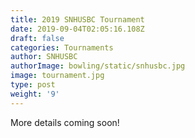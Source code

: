 ```yaml
---
title: 2019 SNHUSBC Tournament
date: 2019-09-04T02:05:16.108Z
draft: false
categories: Tournaments
author: SNHUSBC
authorImage: bowling/static/snhusbc.jpg
image: tournament.jpg
type: post
weight: '9'
---
```

More details coming soon!
